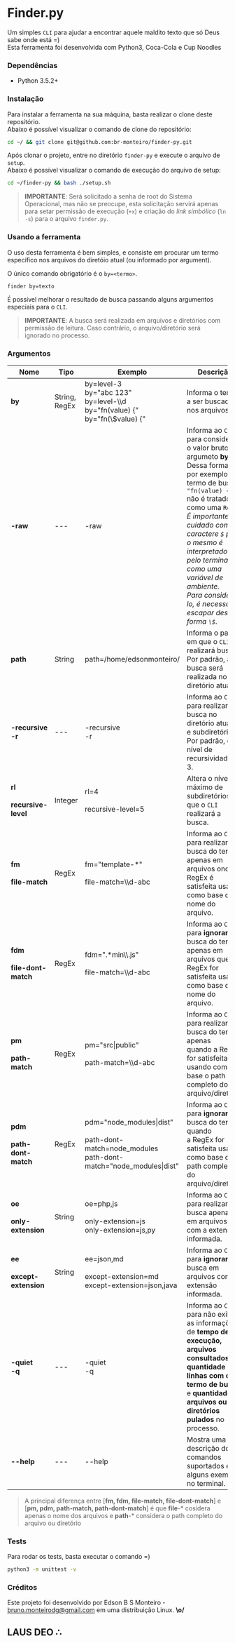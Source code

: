 # Finder.py
Um simples `CLI` para ajudar a encontrar aquele maldito texto que só Deus sabe onde está =)<br>
Esta ferramenta foi desenvolvida com Python3, Coca-Cola e Cup Noodles

### Dependências
- Python 3.5.2+

### Instalação
Para instalar a ferramenta na sua máquina, basta realizar o clone deste repositório.<br>
Abaixo é possível visualizar o comando de clone do repositório:

```bash
cd ~/ && git clone git@github.com:br-monteiro/finder-py.git
```

Após clonar o projeto, entre no diretório `finder-py` e execute o arquivo de `setup`.<br>
Abaixo é possível visualizar o comando de execução do arquivo de setup:

```bash
cd ~/finder-py && bash ./setup.sh
```

>__IMPORTANTE__: Será solicitado a senha de root do Sistema Operacional, mas não se preocupe, esta solicitação servirá apenas para setar permissão de execução (`+x`) e criação do _link simbólico_ (`ln -s`) para o arquivo `finder.py`.

### Usando a ferramenta
O uso desta ferramenta é bem simples, e consiste em procurar um termo específico nos arquivos do diretóio atual (ou informado por argument).

O único comando obrigatório é o `by=<termo>`.
```bash
finder by=texto
```

É possível melhorar o resultado de busca passando alguns argumentos especiais para o `CLI`.

>__IMPORTANTE__: A busca será realizada em arquivos e diretórios com permissão de leitura. Caso contrário, o arquivo/diretório será ignorado no processo.

### Argumentos

| Nome             | Tipo          | Exemplo                                                              | Descrição                                                                                                                                                                                                    |
|------------------|---------------|----------------------------------------------------------------------|--------------------------------------------------------------------------------------------------------------------------------------------------------------------------------------------------------------|
| **by**               | String, RegEx | by=level-3<br>by="abc 123"<br>by=level-\\\d<br>by="fn(value) {"<br>by="fn(\\$value) {"                           | Informa o termo a ser buscado nos arquivos.                                                                                                                                                                   |
| **-raw**     | ---           | -raw                                                         | Informa ao `CLI` para considerar o valor bruto do argumeto **by**.<br>Dessa forma, por exemplo, o termo de busca `"fn(value) {"` não é tratado como uma `RegEx`.<br>_É importante ter cuidado com o caractere `$` pois o mesmo é interpretado pelo terminal como uma variável de ambiente.<br>Para considerá-lo, é necessário escapar desta forma `\$`._ |
| **path**             | String        | path=/home/edsonmonteiro/                                            | Informa o path em que o `CLI` realizará busca.<br>Por padrão, a busca será realizada no diretório atual.                                                                                                       |
| **-recursive**<br>**-r** | ---           | -recursive<br>-r                                                     | Informa ao `CLI` para realizar a busca no diretório atual<br>e subdiretórios.<br>Por padrão, o nível de recursividade é 3.                                                                                              |
| **rl**<br><br>**recursive-level**  | Integer       | rl=4<br><br>recursive-level=5                                                    | Altera o nível máximo de subdiretórios em que o `CLI` realizará a busca.                                                                                                                                    |
| **fm**<br><br>**file-match**       | RegEx         | fm="template-*"<br><br>file-match=\\\d-abc                                                   | Informa ao `CLI` para realizar a busca do termo<br>apenas em arquivos onde a RegEx é satisfeita usando como base o nome do arquivo.                                                                                                               |
| **fdm**<br><br>**file-dont-match**  | RegEx         | fdm=".*min\\\\.js"<br><br>file-match=\\\d-abc                                                   | Informa ao `CLI` para **ignorar** a busca do termo<br>apenas em arquivos que a RegEx for satisfeita usando como base o nome do arquivo.                                                                                                            |
| **pm**<br><br>**path-match**       | RegEx         | pm="src\|public"<br><br>path-match=\\\d-abc                                                   | Informa ao `CLI` para realizar a busca do termo apenas<br>quando a RegEx for satisfeita usando como base o path completo do arquivo/diretório.                                                                                                                       |
| **pdm**<br><br>**path-dont-match**  | RegEx         | pdm="node_modules\|dist"<br><br>path-dont-match=node_modules<br>path-dont-match="node_modules\|dist" | Informa ao `CLI` para **ignorar** a busca do termo quando<br>a RegEx for satisfeita usando como base o path completo do arquivo/diretório.                                                                                                                                |
| **oe**<br><br>**only-extension**   | String        | oe=php,js<br><br>only-extension=js<br>only-extension=js,py                            | Informa ao `CLI` para realizar a busca apenas em arquivos<br>com a extensão informada.                                                                                                                          |
| **ee**<br><br>**except-extension** | String        | ee=json,md<br><br>except-extension=md<br>except-extension=json,java                    | Informa ao `CLI` para **ignorar** a busca em arquivos com a<br>extensão informada.                                                                                                                                  |
| **-quiet**<br>**-q**     | ---           | -quiet<br>-q                                                         | Informa ao `CLI` para não exibir as informações de **tempo de execução, arquivos consultados, quantidade de linhas com o termo de busca** e **quantidade de arquivos ou diretórios pulados** no processo. |
| **--help**     | ---           | --help                                                         | Mostra uma descrição dos comandos suportados e alguns exemplos no terminal. |

> A principal diferença entre [**fm, fdm, file-match, file-dont-match**] e [**pm, pdm, path-match, path-dont-match**] é que
> **file**-* cosidera apenas o nome dos arquivos e **path**-* considera o path completo do arquivo ou diretório

### Tests
Para rodar os tests, basta executar o comando =)

```bash
python3 -m unittest -v
```

### Créditos
Este projeto foi desenvolvido por Edson B S Monteiro - <bruno.monteirodg@gmail.com> em uma distribuição Linux. __\o/__

## LAUS DEO ∴
